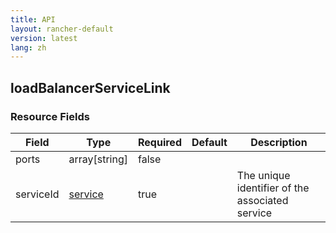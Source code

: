 ```yaml
---
title: API
layout: rancher-default
version: latest
lang: zh
---
```


## loadBalancerServiceLink





### Resource Fields

Field | Type | Required | Default | Description
---|---|---|---|---
ports | array[string] | false |  | 
serviceId | [service]({{site.baseurl}}/rancher/{{page.version}}/{{page.lang}}/api/api-resources/service/) | true |  | The unique identifier of the associated service

